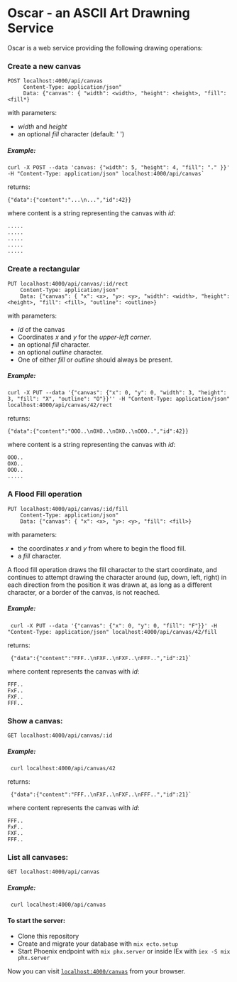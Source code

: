 # Oscar - an ASCII Art Drawning Service

Oscar is a web service providing the following drawing operations:

### Create a new canvas

    POST localhost:4000/api/canvas
         Content-Type: application/json"
         Data: {"canvas": { "width": <width>, "height": <height>, "fill": <fill*}
         
with parameters:
- *width* and *height*
- an optional *fill* character (default: ' ')
 
##### Example:

    curl -X POST --data 'canvas: {"width": 5, "height": 4, "fill": "." }}' -H "Content-Type: application/json" localhost:4000/api/canvas`

returns:

    {"data":{"content":"...\n...","id":42}}

where content is a string representing the canvas with *id*:

    .....
    .....
    .....
    .....
    .....



### Create a rectangular

    PUT localhost:4000/api/canvas/:id/rect
        Content-Type: application/json" 
        Data: {"canvas": { "x": <x>, "y>: <y>, "width": <width>, "height": <height>, "fill": <fill>, "outline": <outline>}

with parameters:
- *id* of the canvas
- Coordinates *x* and *y* for the *upper-left corner*.
- an optional *fill* character.
- an optional *outline* character.
- One of either *fill* or *outline* should always be present.


##### Example:

    curl -X PUT --data '{"canvas": {"x": 0, "y": 0, "width": 3, "height": 3, "fill": "X", "outline": "O"}}'' -H "Content-Type: application/json" localhost:4000/api/canvas/42/rect

returns:

    {"data":{"content":"OOO..\nOXO..\nOXO..\nOOO..","id":42}}

where content is a string representing the canvas with *id*:

    OOO..
    OXO..
    OOO..
    .....



### A Flood Fill operation

    PUT localhost:4000/api/canvas/:id/fill
        Content-Type: application/json" 
        Data: {"canvas": { "x": <x>, "y>: <y>, "fill": <fill>}


with parameters:

- the coordinates *x* and *y* from where to begin the flood fill.
- a *fill* character.

A flood fill operation draws the fill character to the start coordinate, 
and continues to attempt drawing the character around (up, down, left, right) 
in each direction from the position it was drawn at, 
as long as a different character, or a border of the canvas, is not reached.


##### Example:

     curl -X PUT --data '{"canvas": {"x": 0, "y": 0, "fill": "F"}}' -H "Content-Type: application/json" localhost:4000/api/canvas/42/fill
     
returns: 

     {"data":{"content":"FFF..\nFXF..\nFXF..\nFFF..","id":21}`

where content represents the canvas with *id*:

    FFF..
    FxF..
    FXF..
    FFF..


### Show a canvas:

    GET localhost:4000/api/canvas/:id


##### Example:

     curl localhost:4000/api/canvas/42
     
returns: 

     {"data":{"content":"FFF..\nFXF..\nFXF..\nFFF..","id":21}`

where content represents the canvas with *id*:

    FFF..
    FxF..
    FXF..
    FFF..


### List all canvases:

    GET localhost:4000/api/canvas


##### Example:

     curl localhost:4000/api/canvas

 
#### To start the server:

  * Clone this repository
  * Create and migrate your database with `mix ecto.setup`
  * Start Phoenix endpoint with `mix phx.server` or inside IEx with `iex -S mix phx.server`
  

Now you can visit [`localhost:4000/canvas`](http://localhost:4000/canvas) from your browser.
